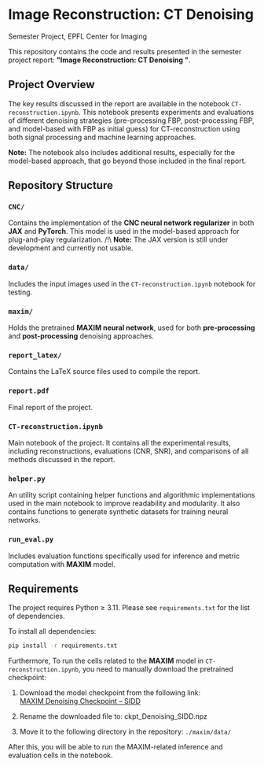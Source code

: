 # Image Reconstruction: CT Denoising
Semester Project, EPFL Center for Imaging


This repository contains the code and results presented in the semester project report: **"Image Reconstruction: CT Denoising "**.

## Project Overview

The key results discussed in the report are available in the notebook `CT-reconstruction.ipynb`. This notebook presents experiments and evaluations of different denoising strategies (pre-processing FBP, post-processing FBP, and model-based with FBP as initial guess) for CT-reconstruction using both signal processing and machine learning approaches.

**Note:** The notebook also includes additional results, especially for the model-based approach, that go beyond those included in the final report.

## Repository Structure
### `CNC/`
Contains the implementation of the **CNC neural network regularizer** in both **JAX** and **PyTorch**. This model is used in the model-based approach for plug-and-play regularization.
/!\ **Note:** The JAX version is still under development and currently not usable.

### `data/`
Includes the input images used in the `CT-reconstruction.ipynb` notebook for testing.

### `maxim/`
Holds the pretrained **MAXIM neural network**, used for both **pre-processing** and **post-processing** denoising approaches.

### `report_latex/`
Contains the LaTeX source files used to compile the report.

### `report.pdf`
Final report of the project.

### `CT-reconstruction.ipynb`
Main notebook of the project. It contains all the experimental results, including reconstructions, evaluations (CNR, SNR), and comparisons of all methods discussed in the report.

### `helper.py`
An utility script containing helper functions and algorithmic implementations used in the main notebook to improve readability and modularity. It also contains functions to generate synthetic datasets for training neural networks.

### `run_eval.py`
Includes evaluation functions specifically used for inference and metric computation with **MAXIM** model.

## Requirements
The project requires Python ≥ 3.11. Please see `requirements.txt` for the list of dependencies.

To install all dependencies:

```bash
pip install -r requirements.txt
```
Furthermore, To run the cells related to the **MAXIM** model in `CT-reconstruction.ipynb`, you need to manually download the pretrained checkpoint:

1. Download the model checkpoint from the following link:  
   [MAXIM Denoising Checkpoint – SIDD](https://console.cloud.google.com/storage/browser/gresearch/maxim/ckpt/Denoising/SIDD;tab=objects?inv=1&invt=Ab0MTQ&prefix=&forceOnObjectsSortingFiltering=false)

2. Rename the downloaded file to: ckpt_Denoising_SIDD.npz

3. Move it to the following directory in the repository: `./maxim/data/`

After this, you will be able to run the MAXIM-related inference and evaluation cells in the notebook.
